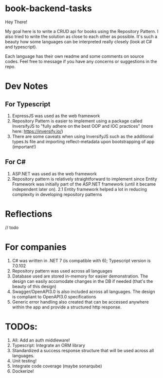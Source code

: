 # book-backend-tasks
Hey There!

My goal here is to write a CRUD api for books using the Repository Pattern. I also tried to write the solution as close to each other as possible. It's such a beauty how some languages can be interpreted really closely (look at C# and typescript).

Each language has their own readme and some comments on source codes. Feel free to message if you have any concerns or suggestions in the repo.

# Dev Notes
## For Typescript
1. ExpressJS was used as the web framework
2. Repository Pattern is easier to implement using a package called InversifyJS to "fully adhere on the best OOP and IOC practices" (more here: https://inversify.io/)
3. There are some caveats when using InversifyJS such as the additional types.ts file and importing reflect-metadata upon bootstrapping of app (important!)

## For C#
1. ASP.NET was used as the web framework
2. Repository pattern is relatively straightforward to implement since Entity Framework was initially part of the ASP.NET framework (until it became independent later on). 
  2.1 Entity framework helped a lot in reducing complexity in developing repository patterns

# Reflections
// todo

# For companies
1. C# was written in .NET 7 (is compatible with 6); Typescript version is 7.0.102
2. Repository pattern was used across all languages
3. Database used are stored in-memory for easier demonstration. The design can easily accomodate changes in the DB if needed (that's the beauty of this design)
4. Swagger/OpenAPI3.0 is also included across all languages. The design is compliant to OpenAPI3.0 specifications
5. Generic error handling also created that can be accessed anywhere within the app and provide a structured http response.

# TODOs:
1. All: Add an auth middleware!
2. Typescript: Integrate an ORM library 
3. Standardized a success response structure that will be used across all languages.
4. Unit testing!
5. Integrate code coverage (maybe sonarqube)
6. Dockerize! 